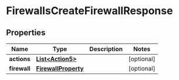

# FirewallsCreateFirewallResponse


## Properties

| Name | Type | Description | Notes |
|------------ | ------------- | ------------- | -------------|
|**actions** | [**List&lt;Action5&gt;**](Action5.md) |  |  [optional] |
|**firewall** | [**FirewallProperty**](FirewallProperty.md) |  |  [optional] |



